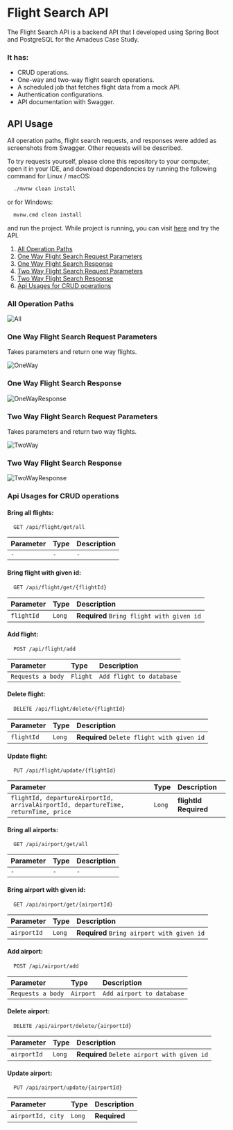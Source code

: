 # Flight Search API

The Flight Search API is a backend API that I developed using Spring Boot and PostgreSQL for the Amadeus Case Study.

### It has:
- CRUD operations.
- One-way and two-way flight search operations.
- A scheduled job that fetches flight data from a mock API.
- Authentication configurations.
- API documentation with Swagger.

## API Usage

All operation paths, flight search requests, and responses were added as screenshots from Swagger. Other requests will be described.

To try requests yourself, please clone this repository to your computer, open it in your IDE, and download dependencies by running the following command for Linux / macOS:
```bash
  ./mvnw clean install
```
or for Windows: 
```bash
  mvnw.cmd clean install
```
and run the project. While project is running, you can visit [here](http://localhost:8080/swagger-ui/index.html) and try the API.

1. [All Operation Paths](#all-operation-paths)
2. [One Way Flight Search Request Parameters](#one-way-flight-search-request-parameters)
3. [One Way Flight Search Response](#one-way-flight-search-response)
4. [Two Way Flight Search Request Parameters](#two-way-flight-search-request-parameters)
5. [Two Way Flight Search Response](#two-way-flight-search-response)
6. [Api Usages for CRUD operations](#api-usages-for-crud-operations)

### All Operation Paths

![All](https://github.com/elifintizamoglu/FlightSearchApi/blob/master/src/main/resources/static/ApiScreenShots/all.png)

### One Way Flight Search Request Parameters
Takes parameters and return one way flights.

![OneWay](https://github.com/elifintizamoglu/FlightSearchApi/blob/master/src/main/resources/static/ApiScreenShots/SearchFlightOne.png)

### One Way Flight Search Response

![OneWayResponse](https://github.com/elifintizamoglu/FlightSearchApi/blob/master/src/main/resources/static/ApiScreenShots/SearchFlightOneResponse.png)

### Two Way Flight Search Request Parameters
Takes parameters and return two way flights.

![TwoWay](https://github.com/elifintizamoglu/FlightSearchApi/blob/master/src/main/resources/static/ApiScreenShots/SearchFlightTwo.png)

### Two Way Flight Search Response

![TwoWayResponse](https://github.com/elifintizamoglu/FlightSearchApi/blob/master/src/main/resources/static/ApiScreenShots/SearchFlightTwoResponse.png)

### Api Usages for CRUD operations

#### Bring all flights:

```http
  GET /api/flight/get/all
```

| Parameter | Type     | Description                |
| :-------- | :------- | :------------------------- |
| `-` | `-` | `-` |

#### Bring flight with given id:

```http
  GET /api/flight/get/{flightId}
```

| Parameter | Type     | Description                       |
| :-------- | :------- | :-------------------------------- |
| `flightId`      | `Long` | **Required** `Bring flight with given id`|

#### Add flight:

```http
  POST /api/flight/add
```

| Parameter | Type     | Description                       |
| :-------- | :------- | :-------------------------------- |
| `Requests a body`      | `Flight` | `Add flight to database`  |

#### Delete flight:

```http
  DELETE /api/flight/delete/{flightId}
```

| Parameter | Type     | Description                       |
| :-------- | :------- | :-------------------------------- |
| `flightId`      | `Long` | **Required** `Delete flight with given id`|


#### Update flight:

```http
  PUT /api/flight/update/{flightId}
```

| Parameter | Type     | Description                       |
| :-------- | :------- | :-------------------------------- |
| `flightId, departureAirportId, arrivalAirportId, departureTime, returnTime, price`     | `Long` | **flightId Required** |


#### Bring all airports:

```http
  GET /api/airport/get/all
```

| Parameter | Type     | Description                |
| :-------- | :------- | :------------------------- |
| `-` | `-` | `-` |

#### Bring airport with given id:

```http
  GET /api/airport/get/{airportId}
```

| Parameter | Type     | Description                       |
| :-------- | :------- | :-------------------------------- |
| `airportId`      | `Long` | **Required** `Bring airport with given id`|

#### Add airport:

```http
  POST /api/airport/add
```
| Parameter | Type     | Description                       |
| :-------- | :------- | :-------------------------------- |
| `Requests a body`      | `Airport` | `Add airport to database`  |

#### Delete airport:

```http
  DELETE /api/airport/delete/{airportId}
```

| Parameter | Type     | Description                       |
| :-------- | :------- | :-------------------------------- |
| `airportId`      | `Long` | **Required** `Delete airport with given id`|


#### Update airport:

```http
  PUT /api/airport/update/{airportId}
```

| Parameter | Type     | Description                       |
| :-------- | :------- | :-------------------------------- |
| `airportId, city`     | `Long` | **Required** |


